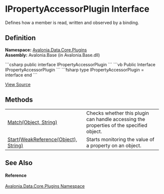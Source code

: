 # IPropertyAccessorPlugin Interface


Defines how a member is read, written and observed by a binding.



## Definition
**Namespace:** <a href="N_Avalonia_Data_Core_Plugins">Avalonia.Data.Core.Plugins</a>  
**Assembly:** Avalonia.Base (in Avalonia.Base.dll)

<Tabs groupId="api-code-preview">
<TabItem value="csharp" label="C#">
```csharp
public interface IPropertyAccessorPlugin
```
</TabItem>
<TabItem value="vb" label="VB">
```vb
Public Interface IPropertyAccessorPlugin
```
</TabItem>
<TabItem value="fsharp" label="F#">
```fsharp
type IPropertyAccessorPlugin = interface end
```
</TabItem>
</Tabs>



<a href="https://github.com/AvaloniaUI/Avalonia/tree/master/src/Avalonia.Base/Data/Core/Plugins/IPropertyAccessorPlugin.cs" title="View the source code">View Source</a>



## Methods
<table>
<tr>
<td><a href="M_Avalonia_Data_Core_Plugins_IPropertyAccessorPlugin_Match">Match(Object, String)</a></td>
<td>Checks whether this plugin can handle accessing the properties of the specified object.</td>
</tr>
<tr>
<td><a href="M_Avalonia_Data_Core_Plugins_IPropertyAccessorPlugin_Start">Start(WeakReference(Object), String)</a></td>
<td>Starts monitoring the value of a property on an object.</td>
</tr>
</table>

## See Also


#### Reference
<a href="N_Avalonia_Data_Core_Plugins">Avalonia.Data.Core.Plugins Namespace</a>  

